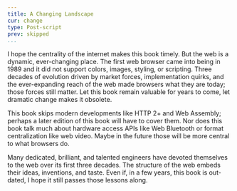 ```yaml
---
title: A Changing Landscape
cur: change
type: Post-script
prev: skipped
...
```


I hope the centrality of the internet makes this book timely. But the
web is a dynamic, ever-changing place. The first web browser came into
being in 1989 and it did not support colors, images, styling, or
scripting. Three decades of evolution driven by market forces,
implementation quirks, and the ever-expanding reach of the web made
browsers what they are today; those forces still matter. Let this book
remain valuable for years to come, let dramatic change makes it
obsolete.

This book skips modern developments like HTTP 2+ and Web Assembly;
perhaps a later edition of this book will have to cover them. Nor does
this book talk much about hardware access APIs like Web Bluetooth
or format centralization like web video. Maybe in the future those
will be more central to what browsers do.

Many dedicated, brilliant, and talented engineers have devoted
themselves to the web over its first three decades. The structure of
the web embeds their ideas, inventions, and taste. Even if, in a few
years, this book is out-dated, I hope it still passes those lessons
along.
